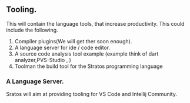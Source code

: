 ## Tooling.
This will contain the language tools, that increase productivity.
This could include the following.

1. Compiler plugins(We will get ther soon enough).
2. A language server  for ide / code editor.
3. A source code analysis tool example (example think of dart analyzer,PVS-Studio ,  )
4. Toolman  the build tool for the Stratos programming language


### A Language Server.
Sratos will aim at providing tooling for   VS Code and Intellij Community. 